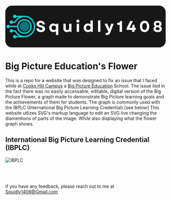 
![Logo](https://raw.githubusercontent.com/Squidly1408/Squidly1408/refs/heads/main/images/Squidly1408%20banner%20(Black%20Button%20Background).png)


# Big Picture Education's Flower
This is a repo for a website that was designed to fix an issue that I faced while at [Cooks Hill Campus](https://cookshill-s.schools.nsw.gov.au/) a [Big Picture Education](https://www.bigpicture.org.au/) School. The issue lied in the fact there was no easily accessable, editable, digital version of the Big Picture Flower, a graph made to demonstrate Big Picture learning goals and the achievements of them for students. The graph is commonly used with the IBPLC (International Big Picture Learning Credential) [see below] This website utlizes SVG's markup language to edit an SVG live changing the diamentions of parts of the image. While also displaying what the flower graph shows.

## International Big Picture Learning Credential (IBPLC)
![IBPLC](https://www.researchgate.net/profile/Bill-Lucas/publication/350887830/figure/fig3/AS:1012885874540547@1618502219484/Big-Picture-Education-Australia-Profile.png)

\
\
\
If you have any feedback, please reach out to me at Squidly1408@Gmail.com
